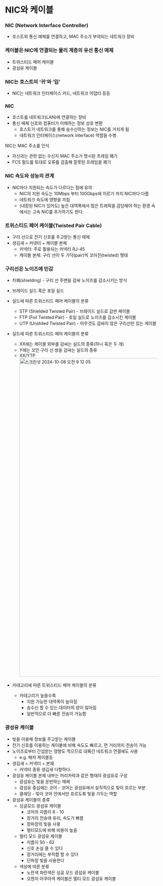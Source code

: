 # NIC와 케이블

### NIC (Network Interface Controller)

- 호스트와 통신 매체를 연결하고, MAC 주소가 부여되는 네트워크 장비

### 케이블은 NIC에 연결되는 물리 계층의 유선 통신 매체

- 트위스티드 페어 케이블
- 광섬유 케이블

### NIC는 호스트의 ‘귀’와 ‘입’

- NIC는 네트워크 인터페이스 카드, 네트워크 어댑터 등등

### NIC

- 호스트를 네트워크(LAN)에 연결하는 장비
- 통신 매체 신호와 컴퓨터가 이해하는 정보 상호 변환
    - 호스트가 네트워크를 통해 송수신하는 정보는 NIC를 거치게 됨
    - 네트워크 인터페이스(network interface) 역할을 수행

NIC는 MAC 주소를 인식

- 자신과는 관련 없는 수신지 MAC 주소가 명시된 프레임 폐기
- FCS 필드를 토대로 오류를 검출해 잘못된 프레임을 폐기

### NIC 속도와 성능의 관계

- NIC마다 지원되는 속도가 다르다는 점에 유의
    - NIC의 지원 속도는 10Mbps 부터 100Gbps에 이르기 까지 NIC마다 다름
    - 네트워크 속도에 영향을 끼침
    - (내장된 NIC가 있어도) 높은 대역폭에서 많은 트래픽을 감당해야 하는 환경 속에서는 
    고속 NIC를 추가하기도 한다

### 트위스티드 페어 케이블(Twisted Pair Cable)

- 구리 선으로 전기 신호를 주고받는 통신 매체
- 생김새 = 커넷터 + 케이블 본체
    - 커넥터: 주로 활용되는 커넥터 RJ-45
    - 케이블 본체: 구리 선이 두 가닥(pair)씩 꼬아진(twisted) 형태

### 구리선은 노이즈에 민감

- 차폐(shielding) - 구리 선 주변을 감싸 노이즈를 감소시키는 방식
- 브레이드 실드 혹은 포일 실드
- 실드에 따른 트위스티드 페어 케이블의 분류
    - STP (Shielded Twisted Pair) - 브레이드 실드로 감싼 케이블
    - FTP (Foil Twisted Pair) - 호일 실드로 노이즈를 감소시킨 케이블
    - UTP (Unshiled Twisted Pair) - 아무것도 감싸지 않은 구리선만 있는 케이블
- 실드에 따른 트위스티드 페어 케이블의 분류
    - XX에는 케이블 외부를 감싸는 실드의 종류(하나 혹은 두 개)
    - Y에는 꼬인 구리 선 쌍을 감싸는 실드의 종류
    - XX/YTP
        <img width="1051" alt="스크린샷 2024-10-08 오전 9 12 05" src="https://github.com/user-attachments/assets/0bcac0ba-fa01-454f-9fab-4b3a80f5c610">

        

- 카테고리에 따른 트위스티드 페어 케이블의 분류
    - 카테고리가 높을수록
        - 지원 가능한 대역폭이 높아짐
        - 송수신 할 수 있는 데이터의 양이 많아짐
        - 일반적으로 더 빠른 전송이 가능함
        

### 광성유 케이블

- 빛을 이용해 정보를 주고받는 케이블
- 전기 신호를 이용하는 케이블에 비해 속도도 빠르고, 먼 거리까지 전송이 가능
- 노이즈로부터 간섭받는 영향도 적으므로 대륙간 네트워크 연결에도 사용
    - e.g. 해저 케이블등
- 생김새 = 커넥터 + 본체
    - 커넥터 종류 생김새 다향하다.
- 광섬유 케이블 본체 내부는 머리카락과 같은 형태의 광섬유로 구성
    - 광섬유는 빛을 운반하는 매체
    - 광섬유 중심에는 코어 - 코어는 광섬유에서 실직적으로 빛이 흐르는 부분
    - 클래딩 - 빛이 코어 안에서만 흐르도록 빛을 가두는 역할
- 광섬유 케이블의 종류
    - 싱글모드 광섬유 케이블
        - 코어의 지름이 8 - 10
        - 장거리 전송에 유리, 속도가 빠름
        - 장파장의 빛을 사용
        - 멀티모드에 비해 비용이 높음
    - 멀티 모드 광섬유 케이블
        - 지름이 50 - 62
        - 신호 손실 클 수 있다
        - 장거리에는 부적합 할 수 있다
        - 단파장 빛을 사용한다
    - 색상에 따른 분류
        - 노란색 파란색은 싱글 모드 광섬유 케이블
        - 오렌지 아쿠아색 케이블은 멀티 모드 광섬유 케이블
